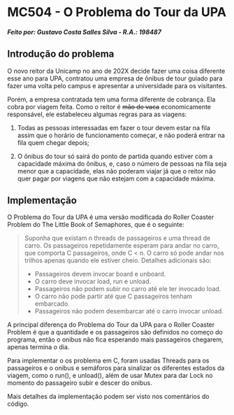 # MC504 - O Problema do Tour da UPA

##### Feito por: Gustavo Costa Salles Silva - R.A.: 198487

## Introdução do problema

O novo reitor da Unicamp no ano de 202X decide fazer uma coisa diferente esse ano para UPA, contratou uma empresa de ônibus de tour guiado para fazer uma volta pelo campus e apresentar a universidade para os visitantes.

Porém, a empresa contratada tem uma forma diferente de cobrança. Ela cobra por viagem feita. Como o reitor é ~~mão de vaca~~ economicamente responsável, ele estabeleceu algumas regras para as viagens:

1. Todas as pessoas interessadas em fazer o tour devem estar na fila assim que o horário de funcionamento começar, e não poderá entrar na fila quem chegar depois;

2. O ônibus do tour só sairá do ponto de partida quando estiver com a capacidade máxima do ônibus, e, caso o número de pessoas na fila seja menor que a capacidade, elas não poderam viajar já que o reitor não quer pagar por viagens que não estejam com a capacidade máxima.

## Implementação

O Problema do Tour da UPA é uma versão modificada do Roller Coaster Problem do The Little Book of Semaphores, que é o seguinte:

> Suponha que existam n threads de passageiros e uma thread de carro. Os passageiros repetidamente esperam para andar no carro, que comporta C passageiros, onde C < n. O carro só pode andar nos trilhos apenas quando ele estiver cheio.
> Detalhes adicionais são:
> - Passageiros devem invocar board e unboard.
> - O carro deve invocar load, run e unload.
> - Passageiros não podem subir no carro até ele ter invocado load.
> - O carro não pode partir até que C passageiros tenham embarcado.
> - Passageiros não podem desembarcar até o carro invocar unload.

A principal diferença do Problema do Tour da UPA para o Roller Coaster Problem é que a quantidade e os passageiros são definidos no começo do programa, então o onibus não fica esperando mais passageiros chegarem, apenas termina o dia.

Para implementar o os problema em C, foram usadas Threads para os passageiros e o onibus e semáforos para sinalizar os diferentes estados da viagem, como o run(), e unload(), além de usar Mutex para dar Lock no momento do passageiro subir e descer do onibus.

Mais detalhes da implementação podem ser visto nos comentários do código.